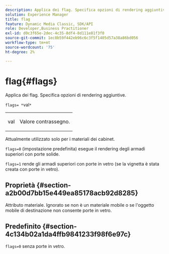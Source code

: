 ```yaml
---
description: Applica dei flag. Specifica opzioni di rendering aggiuntive.
solution: Experience Manager
title: flag
feature: Dynamic Media Classic, SDK/API
role: Developer,Business Practitioner
exl-id: d0c3f65e-2dec-4c35-8df4-8d111e81f3f0
source-git-commit: 1ec8b59f442eb96c6c3f5f1405d57a38a86bd056
workflow-type: tm+mt
source-wordcount: '75'
ht-degree: 2%

---
```


# flag{#flags}

Applica dei flag. Specifica opzioni di rendering aggiuntive.

`flags= *`val`*`

<table id="simpletable_00B21BD9E47E4D2FB0042CB507431916"> 
 <tr class="strow"> 
  <td class="stentry"> <p><span class="varname"> val</span> </p> </td> 
  <td class="stentry"> <p>Valore contrassegno. </p></td> 
 </tr> 
</table>

Attualmente utilizzato solo per i materiali dei cabinet.

`flags=0` (impostazione predefinita) esegue il rendering degli armadi superiori con porte solide.

`flags=1` rende gli armadi superiori con porte in vetro (se la vignetta è stata creata con porte in vetro).

## Proprietà {#section-a2b00d7bb15e449ea85178acb92d8285}

Attributo materiale. Ignorato se non è un materiale mobile o se l&#39;oggetto mobile di destinazione non consente porte in vetro.

## Predefinito {#section-4c134b02a1da4ffb9841233f98f6e97c}

`flags=0` senza porte in vetro.

